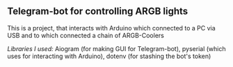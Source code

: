 ## Telegram-bot for controlling ARGB lights 


This is a project, that interacts with Arduino
which connected to a PC via USB and to which connected a chain of ARGB-Coolers

*Libraries I used:* Aiogram (for making GUI for Telegram-bot), pyserial (which uses for interacting with Arduino), dotenv (for stashing the bot's token)

